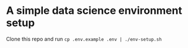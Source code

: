 # A simple data science environment setup

Clone this repo and run `cp .env.example .env | ./env-setup.sh`

